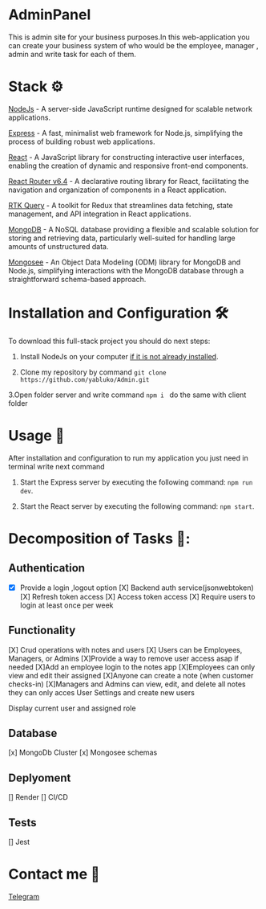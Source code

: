 # AdminPanel


This is admin site for your business purposes.In this web-application you can create your business system of who would be the employee, manager , admin and write task for each of them.

# Stack ⚙️

[NodeJs](https://nodejs.org/en) - A server-side JavaScript runtime designed for scalable network applications.

[Express](https://expressjs.com/) -  A fast, minimalist web framework for Node.js, simplifying the process of building robust web applications.

[React](https://react.dev/) - A JavaScript library for constructing interactive user interfaces, enabling the creation of dynamic and responsive front-end components.

[React Router v6.4](https://reactrouter.com/en/main) - A declarative routing library for React, facilitating the navigation and organization of components in a React application.

[RTK Query](https://redux-toolkit.js.org/rtk-query/overview) -  A toolkit for Redux that streamlines data fetching, state management, and API integration in React applications.

[MongoDB](https://www.mongodb.com/it-it) - A NoSQL database providing a flexible and scalable solution for storing and retrieving data, particularly well-suited for handling large amounts of unstructured data.

[Mongosee](https://mongoosejs.com/) - An Object Data Modeling (ODM) library for MongoDB and Node.js, simplifying interactions with the MongoDB database through a straightforward schema-based approach.



# Installation and Configuration 🛠️ 

To download this full-stack project you should do next steps:

1. Install NodeJs on your computer [if it is not already installed](https://nodejs.org/en).

2. Clone my repository by command ``` git clone https://github.com/yabluko/Admin.git ```

3.Open folder server and write command ```npm i ``` do the same with client folder

# Usage 🚀

After installation and configuration to run my application you just need in terminal write next command

1. Start the Express server by executing the following command: ```npm run dev```.

2. Start the React server by executing the following command: ```npm start```.

# Decomposition of Tasks 📝:
## Authentication
- [X] Provide a login ,logout option
[X] Backend auth service(jsonwebtoken)
    [X] Refresh token access
    [X] Access token access
[X] Require users to login at least once per week


## Functionality
[X] Crud operations with notes and users
[X] Users can be Employees, Managers, or Admins
[X]Provide a way to remove user access asap if needed
[X]Add an employee login to the notes app
[X]Employees can only view and edit their assigned 
[X]Anyone can create a note (when customer checks-in)
[X]Managers and Admins can view, edit, and delete all notes they can only acces User Settings and create new users

Display current user and assigned role

## Database
[x] MongoDb Cluster
[x] Mongosee schemas

## Deplyoment 
[] Render
[] CI/CD

## Tests
[] Jest





 # Contact me 📱
 
 [Telegram](https://t.me/zhushchonka)
 
